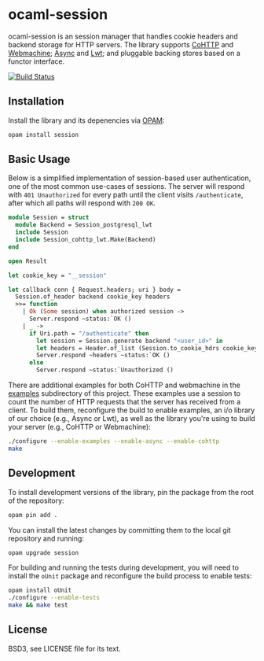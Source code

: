 # ocaml-session

ocaml-session is an session manager that handles cookie headers and backend
storage for HTTP servers. The library supports [CoHTTP][] and [Webmachine][];
[Async][] and [Lwt][]; and pluggable backing stores based on a functor
interface.

[![Build Status](https://travis-ci.org/inhabitedtype/ocaml-session.svg?branch=master)](https://travis-ci.org/inhabitedtype/ocaml-session)


[CoHTTP]: https://github.com/mirage/ocaml-cohttp
[Webmachine]: https://github.com/inhabitedtype/ocaml-webmachine
[Async]: https://ocaml.janestreet.com/ocaml-core/111.28.00/doc/
[Lwt]: http://ocsigen.org/lwt/

## Installation

Install the library and its depenencies via [OPAM][opam]:

[opam]: http://opam.ocaml.org/

```bash
opam install session
```

## Basic Usage

Below is a simplified implementation of session-based user authentication, one
of the most common use-cases of sessions. The server will respond with `401
Unauthorized` for every path until the client visits `/authenticate`, after
which all paths will respond with `200 OK`.

```ocaml
module Session = struct
  module Backend = Session_postgresql_lwt
  include Session
  include Session_cohttp_lwt.Make(Backend)
end

open Result

let cookie_key = "__session"

let callback conn { Request.headers; uri } body =
  Session.of_header backend cookie_key headers
  >>= function
    | Ok (Some session) when authorized session ->
      Server.respond ~status:`OK ()
    | _ ->
      if Uri.path = "/authenticate" then
        let session = Session.generate backend "<user_id>" in
        let headers = Header.of_list (Session.to_cookie_hdrs cookie_key session) in
        Server.respond ~headers ~status:`OK ()
      else
        Server.respond ~status:`Unauthorized ()
```

There are additional examples for both CoHTTP and webmachine in the
[examples][] subdirectory of this project. These examples use a session to
count the number of HTTP requests that the server has received from a client.
To build them, reconfigure the build to enable examples, an i/o library of our
choice (e.g., Async or Lwt), as well as the library you're using to build your
server (e.g., CoHTTP or Webmachine):

[examples]: https://github.com/inhabitedtype/tree/master/examples

```bash
./configure --enable-examples --enable-async --enable-cohttp
make
```

## Development

To install development versions of the library, pin the package from the root
of the repository:

```bash
opam pin add .
```

You can install the latest changes by committing them to the local git
repository and running:

```bash
opam upgrade session
```

For building and running the tests during development, you will need to install
the `oUnit` package and reconfigure the build process to enable tests:

```bash
opam install oUnit
./configure --enable-tests
make && make test
```

## License

BSD3, see LICENSE file for its text.

